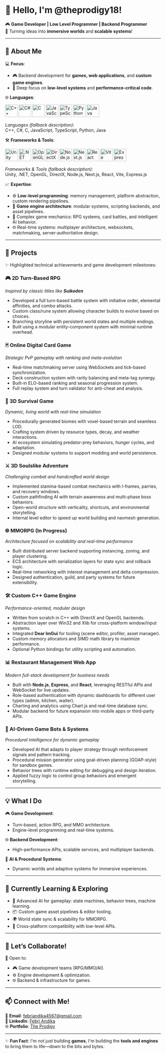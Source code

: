 # 👾 Hello, I'm @theprodigy18!  

🎮 **Game Developer | Low Level Programmer | Backend Programmer**  
🌟 Turning ideas into **immersive worlds** and **scalable systems**!  

---

## 🌟 **About Me**  
💻 **Focus**:  
- 🎮 Backend development for **games, web applications**, and **custom game engines**.  
- 🧠 Deep focus on **low-level systems** and **performance-critical code**.

🌐 **Languages**:  
<p align="left">  
  <img src="https://img.icons8.com/?size=100&id=40669&format=png&color=000000" alt="C++" height="40"/>  
  <img src="https://img.icons8.com/?size=100&id=55251&format=png&color=000000" alt="C#" height="40"/>  
  <img src="https://img.icons8.com/?size=100&id=40670&format=png&color=000000" alt="C" height="40"/>  
  <img src="https://img.icons8.com/?size=100&id=108784&format=png&color=000000" alt="JavaScript" height="40"/>  
  <img src="https://img.icons8.com/?size=100&id=uJM6fQYqDaZK&format=png&color=000000" alt="TypeScript" height="40"/>  
  <img src="https://img.icons8.com/?size=100&id=13441&format=png&color=000000" alt="Python" height="40"/>  
  <img src="https://img.icons8.com/?size=100&id=13679&format=png&color=000000" alt="Java" height="40"/>  
</p>  

*Languages (fallback description):*  
C++, C#, C, JavaScript, TypeScript, Python, Java

🛠️ **Frameworks & Tools**:  
<p align="left">  
  <img src="https://img.icons8.com/?size=100&id=39848&format=png&color=000000" alt="Unity" height="40"/>  
  <img src="https://img.icons8.com/?size=100&id=1BC75jFEBED6&format=png&color=000000" alt=".NET" height="40"/>  
  <img src="https://th.bing.com/th/id/R.411f0849e6b1294b559db8de67ffc92d?rik=55nlLvClFYy6cQ&riu=http%3a%2f%2f2.bp.blogspot.com%2f_F-UIww-iEag%2fSp3rAO_q8gI%2fAAAAAAAAAHc%2fhJ5jFEjGGSg%2fs320%2fOpenGL_ai.png&ehk=Kr%2f3SVU92NDjSDW7RenAg3pjJTvgxxZmLze37AhYMok%3d&risl=&pid=ImgRaw&r=0" alt="OpenGL" height="40"/>
  <img src="https://2.bp.blogspot.com/-cNLgo_YcVMI/WU4xPrM1-rI/AAAAAAAAAOg/pYfLnHE3sj0XI7cAmblllJ7l41g-8qD2gCLcBGAs/s1600/Dx11.png" alt="DirectX" height="40"/> 
  <img src="https://img.icons8.com/?size=100&id=hsPbhkOH4FMe&format=png&color=000000" alt="Node.js" height="40"/>  
  <img src="https://img.icons8.com/?size=100&id=yUdJlcKanVbh&format=png&color=000000" alt="Next.js" height="40"/>  
  <img src="https://img.icons8.com/?size=100&id=asWSSTBrDlTW&format=png&color=000000" alt="React" height="40"/>  
  <img src="https://img.icons8.com/?size=100&id=dJjTWMogzFzg&format=png&color=000000" alt="Vite" height="40"/>
  <img src="https://img.icons8.com/?size=100&id=kg46nzoJrmTR&format=png&color=000000" alt="Express.js" height="40"/>
</p>  

*Frameworks & Tools (fallback description):*  
Unity, .NET, OpenGL,  DirectX, Node.js, Next.js, React, Vite, Express.js

📈 **Expertise**:  
- ⚙️ **Low-level programming**: memory management, platform abstraction, custom rendering pipelines.  
- 🧱 **Game engine architecture**: modular systems, scripting backends, and asset pipelines.  
- 🎲 Complex game mechanics: RPG systems, card battles, and intelligent AI behavior.  
- 🌐 Real-time systems: multiplayer architecture, websockets, matchmaking, server-authoritative design.

---

## 🚀 Projects  
✨ Highlighted technical achievements and game development milestones:

### 🎮 2D Turn-Based RPG  
*Inspired by classic titles like **Suikoden***  
- Developed a full turn-based battle system with initiative order, elemental affinities, and combo attacks.  
- Custom class/rune system allowing character builds to evolve based on choices.  
- Branching storyline with persistent world states and multiple endings.  
- Built using a modular entity-component system with minimal runtime overhead.


### 🃏 Online Digital Card Game  
*Strategic PvP gameplay with ranking and meta-evolution*  
- Real-time matchmaking server using WebSockets and tick-based synchronization.  
- Deck construction system with rarity balancing and meta-tag synergy.  
- Built-in ELO-based ranking and seasonal progression system.  
- Full replay system and turn validator for anti-cheat and analysis.


### 🌲 3D Survival Game  
*Dynamic, living world with real-time simulation*  
- Procedurally generated biomes with voxel-based terrain and seamless LOD.  
- Crafting system driven by resource types, decay, and weather interactions.  
- AI ecosystem simulating predator-prey behaviors, hunger cycles, and adaptation.  
- Designed modular systems to support modding and world persistence.


### ⚔️ 3D Soulslike Adventure  
*Challenging combat and handcrafted world design*  
- Implemented stamina-based combat mechanics with I-frames, parries, and recovery windows.  
- Custom pathfinding AI with terrain awareness and multi-phase boss behaviors.  
- Open-world structure with verticality, shortcuts, and environmental storytelling.  
- Internal level editor to speed up world building and navmesh generation.


### 🌐 MMORPG (In Progress)  
*Architecture focused on scalability and real-time performance*  
- Built distributed server backend supporting instancing, zoning, and player clustering.  
- ECS architecture with serialization layers for state sync and rollback logic.  
- Real-time networking with interest management and delta compression.  
- Designed authentication, guild, and party systems for future extensibility.


### 🛠️ Custom C++ Game Engine  
*Performance-oriented, modular design*  
- Written from scratch in C++ with DirectX and OpenGL backends.  
- Abstraction layer over Win32 and Xlib for cross-platform window/input systems.  
- Integrated **Dear ImGui** for tooling (scene editor, profiler, asset manager).  
- Custom memory allocators and SIMD math library to maximize performance.  
- Optional Python bindings for utility scripting and automation.


### 📊 Restaurant Management Web App  
*Modern full-stack development for business needs*  
- Built with **Node.js**, **Express**, and **React**, leveraging RESTful APIs and WebSocket for live updates.  
- Role-based authentication with dynamic dashboards for different user types (admin, kitchen, waiter).  
- Charting and analytics using Chart.js and real-time database sync.  
- Modular backend for future expansion into mobile apps or third-party APIs.


### 🤖 AI-Driven Game Bots & Systems  
*Procedural intelligence for dynamic gameplay*  
- Developed AI that adapts to player strategy through reinforcement signals and pattern tracking.  
- Procedural mission generator using goal-driven planning (GOAP-style) for sandbox games.  
- Behavior trees with runtime editing for debugging and design iteration.  
- Applied fuzzy logic to control group behaviors and emergent storytelling.


---

## 💡 **What I Do**  
🎮 **Game Development**:  
- Turn-based, action RPG, and MMO architecture.  
- Engine-level programming and real-time systems.  

🌐 **Backend Development**:  
- High-performance APIs, scalable services, and multiplayer backends.  

🧠 **AI & Procedural Systems**:  
- Dynamic worlds and adaptive systems for immersive experiences.  

---

## 🌱 **Currently Learning & Exploring**  
- 🧠 Advanced AI for gameplay: state machines, behavior trees, machine learning.  
- 📦 Custom game asset pipelines & editor tooling.  
- 🌍 World state sync & scalability for MMORPG.  
- 🧰 Cross-platform compatibility with low-level APIs.

---

## 🤝 **Let’s Collaborate!**  
💬 Open to:  
- 🎮 Game development teams (RPG/MMO/AI).  
- ⚙️ Engine development & optimization.  
- 🌐 Backend & infrastructure for games.  

---

## 📫 **Connect with Me!**  
📧 **Email**: [febriandika4567@gmail.com](mailto:febriandika4567@gmail.com)  
🔗 **LinkedIn**: [Febri Andika](https://www.linkedin.com/in/febri-andika-88bb2929a)  
🌐 **Portfolio**: [The Prodigy](https://prodigy-portofolio.vercel.app/)  

---

✨ **Fun Fact**: I'm not just building **games**, I'm building the **tools and engines** to bring them to life—down to the bits and bytes.  
